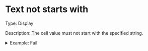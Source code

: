 # Text not starts with

Type: Display

Description: The cell value must not start with the specified string.

<details>

<summary>Example: Fail</summary>

* Cell value: Description
* Rule value: Des
* Result: Rule fails - Cell value "Description" starts with "Des"

</details>

